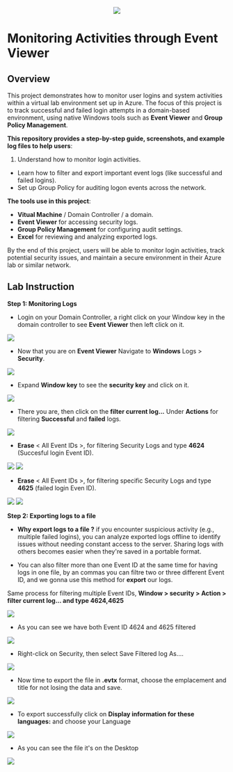 <p align="center">
<img src="https://cdn-0.askleo.com/wp-content/uploads/2016/11/ev-2048x1075.jpg?ezimgfmt=ng%3Awebp%2Fngcb1%2Frs%3Adevice%2Frscb1-1"/>
</p>

# Monitoring Activities through Event Viewer

## Overview 
 This project demonstrates how to monitor user logins and system activities within a virtual lab environment set up in Azure. The focus of this project is to track successful and failed login attempts in a domain-based environment, using native Windows tools such as **Event Viewer** and **Group Policy Management**.

**This repository provides a step-by-step guide, screenshots, and example log files to help users**:

1. Understand how to monitor login activities.
- Learn how to filter and export important event logs (like successful and failed logins).
- Set up Group Policy for auditing logon events across the network.

**The tools use in this project**:
  - **Vitual Machine** / Domain Controller / a domain.
  - **Event Viewer** for accessing security logs.
  - **Group Policy Management** for configuring audit settings.
  - **Excel** for reviewing and analyzing exported logs.

By the end of this project, users will be able to monitor login activities, track potential security issues, and maintain a secure environment in their Azure lab or similar network.


## Lab Instruction 

**Step 1: Monitoring Logs**

- Login on your Domain Controller, a right click on your Window key in the domain controller 
 to see **Event Viewer** then left click on it.

<img src="https://i.imgur.com/N7EKLCs.png"/>

- Now that you are on **Event Viewer** Navigate to **Windows** Logs > **Security**.

<img src="https://i.imgur.com/QM5h345.png"/>

- Expand **Window key** to see the **security key** and click on it.
  
<img src="https://i.imgur.com/SWIkpXl.png"/>

- There you are, then click on the **filter current log...** Under **Actions** for filtering **Successful** and **failed** logs. 

<img src="https://i.imgur.com/XU5faDP.png"/>

- **Erase** < All Event IDs >, for filtering Security Logs and type **4624** (Succesful login Event ID).

<img src="https://i.imgur.com/XjpQk7D.png"/>

<img src="https://i.imgur.com/ejfru1P.png"/>

- **Erase** < All Event IDs >, for filtering specific Security Logs and type **4625** (failed login Even ID).

<img src="https://i.imgur.com/utOyYoC.png"/>

<img src="https://i.imgur.com/6OGi4FH.png"/>

**Step 2: Exporting logs to a file**

- **Why export logs to a file ?**  if you encounter suspicious activity (e.g., multiple failed logins), you can analyze exported logs offline to identify issues without needing constant access to the server. Sharing logs with others becomes easier when they're saved in a portable format.

- You can also filter more than one Event ID at the same time for having logs in one file, by an commas you can filtre two or three different Event ID, and we gonna use this method for **export** our logs.
  
Same process for filtering multiple Event IDs, **Window > security > Action > filter current log... and type 4624,4625**

<img src="https://i.imgur.com/2teFplw.png"/>

- As you can see we have both Event ID 4624 and 4625 filtered 
  
<img src="https://i.imgur.com/4LC4auc.png"/>

- Right-click on Security, then select Save Filtered log As....

<img src="https://i.imgur.com/1sXTPYd.png"/>

- Now time to export the file in **.evtx** format, choose the emplacement and title for not losing the data and save.

<img src="https://i.imgur.com/6MkXpON.png"/>

- To export successfully click on **Display information for these languages:** and choose your Language

<img src="https://i.imgur.com/8OfGQmE.png"/>

- As you can see the file it's on the Desktop 

<img src="https://i.imgur.com/YTq35bH.png"/>
  
  
